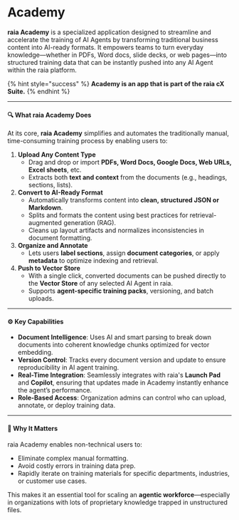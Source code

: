 # Academy

**raia Academy** is a specialized application designed to streamline and accelerate the training of AI Agents by transforming traditional business content into AI-ready formats. It empowers teams to turn everyday knowledge—whether in PDFs, Word docs, slide decks, or web pages—into structured training data that can be instantly pushed into any AI Agent within the raia platform.

{% hint style="success" %}
**Academy is an app that is part of the raia cX Suite.**
{% endhint %}

***

#### 🔍 **What raia Academy Does**

At its core, **raia Academy** simplifies and automates the traditionally manual, time-consuming training process by enabling users to:

1. **Upload Any Content Type**
   * Drag and drop or import **PDFs, Word Docs, Google Docs, Web URLs, Excel sheets**, etc.
   * Extracts both **text and context** from the documents (e.g., headings, sections, lists).
2. **Convert to AI-Ready Format**
   * Automatically transforms content into **clean, structured JSON or Markdown**.
   * Splits and formats the content using best practices for retrieval-augmented generation (RAG).
   * Cleans up layout artifacts and normalizes inconsistencies in document formatting.
3. **Organize and Annotate**
   * Lets users **label sections**, assign **document categories**, or apply **metadata** to optimize indexing and retrieval.
4. **Push to Vector Store**
   * With a single click, converted documents can be pushed directly to the **Vector Store** of any selected AI Agent in raia.
   * Supports **agent-specific training packs**, versioning, and batch uploads.

***

#### ⚙️ **Key Capabilities**

* **Document Intelligence**: Uses AI and smart parsing to break down documents into coherent knowledge chunks optimized for vector embedding.
* **Version Control**: Tracks every document version and update to ensure reproducibility in AI agent training.
* **Real-Time Integration**: Seamlessly integrates with raia's **Launch Pad** and **Copilot**, ensuring that updates made in Academy instantly enhance the agent’s performance.
* **Role-Based Access**: Organization admins can control who can upload, annotate, or deploy training data.

***

#### 🚀 **Why It Matters**

raia Academy enables non-technical users to:

* Eliminate complex manual formatting.
* Avoid costly errors in training data prep.
* Rapidly iterate on training materials for specific departments, industries, or customer use cases.

This makes it an essential tool for scaling an **agentic workforce**—especially in organizations with lots of proprietary knowledge trapped in unstructured files.

